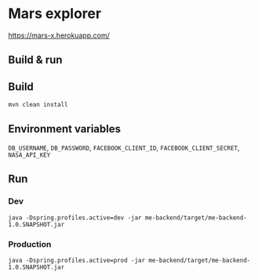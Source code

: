 # Mars explorer

https://mars-x.herokuapp.com/

## Build & run

## Build
```
mvn clean install
```

## Environment variables
`DB_USERNAME`, `DB_PASSWORD`, `FACEBOOK_CLIENT_ID`, `FACEBOOK_CLIENT_SECRET`, `NASA_API_KEY`

## Run

### Dev
```
java -Dspring.profiles.active=dev -jar me-backend/target/me-backend-1.0.SNAPSHOT.jar
```
### Production
```
java -Dspring.profiles.active=prod -jar me-backend/target/me-backend-1.0.SNAPSHOT.jar
```